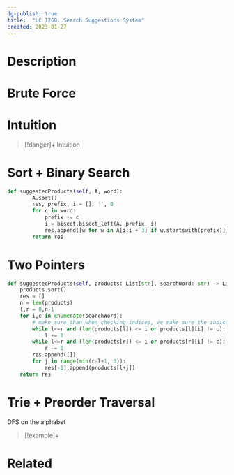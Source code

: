 ```yaml
---
dg-publish: true
title:  "LC 1268. Search Suggestions System"
created: 2023-01-27
---
```



# Description

# Brute Force
# Intuition

>[!danger]+ Intuition

# Sort + Binary Search 
```python
def suggestedProducts(self, A, word):
        A.sort()
        res, prefix, i = [], '', 0
        for c in word:
            prefix += c
            i = bisect.bisect_left(A, prefix, i)
            res.append([w for w in A[i:i + 3] if w.startswith(prefix)])
        return res

```

# Two Pointers
```python
def suggestedProducts(self, products: List[str], searchWord: str) -> List[List[str]]:
	products.sort()
	res = []
	n = len(products)
	l,r = 0,n-1
	for i,c in enumerate(searchWord):
		# make sure than when checking indices, we make sure the indices are valid
		while l<=r and (len(products[l]) <= i or products[l][i] != c):
			l += 1
		while l<=r and (len(products[r]) <= i or products[r][i] != c):
			r -= 1
		res.append([])
		for j in range(min(r-l+1, 3)):
			res[-1].append(products[l+j])
	return res

```

# Trie + Preorder Traversal
DFS on the alphabet

>[!example]+ 


# Related
